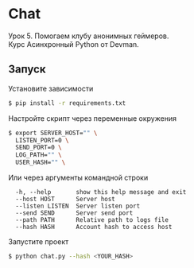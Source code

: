 # Chat
Урок 5. Помогаем клубу анонимных геймеров.  
Курс Асинхронный Python от Devman.

## Запуск
Установите зависимости
```bash
$ pip install -r requirements.txt
```

Настройте скрипт через переменные окружения
```bash
$ export SERVER_HOST="" \
  LISTEN_PORT=0 \
  SEND_PORT=0 \
  LOG_PATH="" \
  USER_HASH="" \
```

Или через аргументы командной строки
```
  -h, --help       show this help message and exit
  --host HOST      Server host
  --listen LISTEN  Server listen port
  --send SEND      Server send port
  --path PATH      Relative path to logs file
  --hash HASH      Account hash to access host
```

Запустите проект
```bash
$ python chat.py --hash <YOUR_HASH>
```
